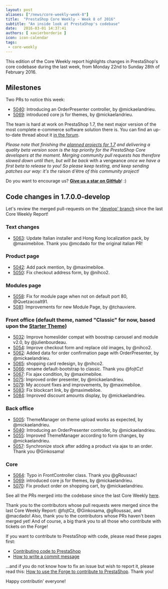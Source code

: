 ```yaml
---
layout: post
aliases: ["/news/core-weekly-week-8"]
title:  "PrestaShop Core Weekly - Week 8 of 2016"
subtitle: "An inside look at PrestaShop's codebase"
date:   2016-03-01 14:37:41
authors: [ xavierborderie ]
icon: icon-calendar
tags:
 - core-weekly
---
```


This edition of the Core Weekly report highlights changes in PrestaShop's core codebase during the last week, from Monday 22nd to Sunday 28th of February 2016.


## Milestones

Two PRs to notice this week:

* [5040](https://github.com/PrestaShop/PrestaShop/pull/5040): Introducing an OrderPresenter controller, by @mickaelandrieu.
* [5069](https://github.com/PrestaShop/PrestaShop/pull/5069): introduced core js for themes, by @mickaelandrieu.

The team is hard at work on PrestaShop 1.7, the next major version of the most complete e-commerce software solution there is. You can find an up-to-date thread about it [in the forum](https://www.prestashop.com/forums/topic/480580-want-to-know-more-about-17/).

_Please note that finishing the [planned projects for 1.7](http://build.prestashop.com/news/meet-prestashop-team-prestashop-1-7/) and delivering a quality beta version soon is the top priority for the PrestaShop Core developers at the moment. Merging community pull requests has therefore slowed down until then, but will be back_ with a vengeance _once we have a first beta to release to you! So please keep testing, and keep sending patches our way: it's the_ raison d'être _of this community project!_

Do you want to encourage us? **[Give us a star on GitHub](https://github.com/PrestaShop/PrestaShop)**! :)


## Code changes in 1.7.0.0-develop

Let's review the merged pull-requests on the ['develop' branch](https://github.com/PrestaShop/PrestaShop/tree/develop) since the last Core Weekly Report!


### Text changes

 * [5063](https://github.com/PrestaShop/PrestaShop/pull/5063): Update Italian installer and Hong Kong localization pack, by @maximebiloe. Thank you @mcdado for the original italian PR!
 

### Product page

 * [5042](https://github.com/PrestaShop/PrestaShop/pull/5042): Add pack mention, by @maximebiloe.
 * [5050](https://github.com/PrestaShop/PrestaShop/pull/5050): Fix checkout address form, by @nihco2.
 
 
### Modules page

 * [5058](https://github.com/PrestaShop/PrestaShop/pull/5058): Fix for module page when not on default port 80, @Quetzacoalt91.
 * [5081](https://github.com/PrestaShop/PrestaShop/pull/5081): Improvements for new Module Page, by @tchauviere.
 

### Front office (default theme, named "Classic" for now, based upon the [Starter Theme](https://github.com/PrestaShop/PrestaShop/tree/develop/themes/classic))

 * [5032](https://github.com/PrestaShop/PrestaShop/pull/5032): Improve homeslider compat with boostrap carousel and module v2.0, by @julienbourdeau.
 * [5054](https://github.com/PrestaShop/PrestaShop/pull/5054): Improve checkout form and replace old images, by @nihco2.
 * [5062](https://github.com/PrestaShop/PrestaShop/pull/5062): Added data for order confirmation page with OrderPresenter, by @mickaelandrieu.
 * [5065](https://github.com/PrestaShop/PrestaShop/pull/5065): shopping card redesign, by @nihco2.
 * [5066](https://github.com/PrestaShop/PrestaShop/pull/5066): rename default-bootstrap to classic. Thank you @fojtCz!
 * [5067](https://github.com/PrestaShop/PrestaShop/pull/5067): Fix ajax condition, by @maximebiloe.
 * [5075](https://github.com/PrestaShop/PrestaShop/pull/5075): Improved order presenter, by @mickaelandrieu.
 * [5079](https://github.com/PrestaShop/PrestaShop/pull/5079): My account fixes and improvements, by @maximebiloe.
 * [5083](https://github.com/PrestaShop/PrestaShop/pull/5083): Fix blockcart link, by @maximebiloe.
 * [5084](https://github.com/PrestaShop/PrestaShop/pull/5084): Improved discount amounts display, by @mickaelandrieu.

 
### Back office

 * [5005](https://github.com/PrestaShop/PrestaShop/pull/5005): ThemeManager on theme upload works as expected, by @mickaelandrieu.
 * [5040](https://github.com/PrestaShop/PrestaShop/pull/5040): Introducing an OrderPresenter controller, by @mickaelandrieu.
 * [5055](https://github.com/PrestaShop/PrestaShop/pull/5055): Improved ThemeManager according to form changes, by @mickaelandrieu.
 * [5057](https://github.com/PrestaShop/PrestaShop/pull/5057): Synchronize stock after adding a product via ajax to an order. Thank you @Ginkosama!


### Core

 * [5064](https://github.com/PrestaShop/PrestaShop/pull/5064): Typo in FrontController class. Thank you @gRoussac!
 * [5069](https://github.com/PrestaShop/PrestaShop/pull/5069): introduced core js for themes, by @mickaelandrieu.
 * [5070](https://github.com/PrestaShop/PrestaShop/pull/5070): Fix product order on shopping cart, by @mickaelandrieu.


See all the PRs merged into the codebase since the last Core Weekly [here](https://github.com/PrestaShop/PrestaShop/pulls?utf8=%E2%9C%93&q=is%3Apr+is%3Amerged+merged%3A2016-02-22..2016-02-28+).

Thank you to the contributors whose pull requests were merged since the last Core Weekly Report: @fojtCz, @Ginkosama, @gRoussac, and @macdado! Also, thank you to the contributors whose PRs haven't been merged yet! And of course, a big thank you to all those who contribute with tickets on the Forge!

If you want to contribute to PrestaShop with code, please read these pages first:

 * [Contributing code to PrestaShop](http://doc.prestashop.com/display/PS16/Contributing+code+to+PrestaShop)
 * [How to write a commit message](http://doc.prestashop.com/display/PS16/How+to+write+a+commit+message)

...and if you do not know how to fix an issue but wish to report it, please read this: [How to use the Forge to contribute to PrestaShop](http://doc.prestashop.com/display/PS16/How+to+use+the+Forge+to+contribute+to+PrestaShop). Thank you!

Happy contributin' everyone!
